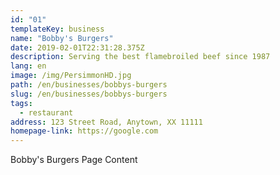 ```yaml
---
id: "01"
templateKey: business
name: "Bobby's Burgers"
date: 2019-02-01T22:31:28.375Z
description: Serving the best flamebroiled beef since 1987
lang: en
image: /img/PersimmonHD.jpg
path: /en/businesses/bobbys-burgers
slug: /en/businesses/bobbys-burgers
tags:
  - restaurant
address: 123 Street Road, Anytown, XX 11111
homepage-link: https://google.com
---
```


Bobby's Burgers Page Content
